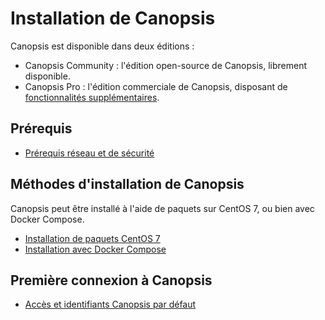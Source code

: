 # Installation de Canopsis

Canopsis est disponible dans deux éditions :

*  Canopsis Community : l'édition open-source de Canopsis, librement disponible.
*  Canopsis Pro : l'édition commerciale de Canopsis, disposant de [fonctionnalités supplémentaires](https://www.capensis.fr/canopsis/).

## Prérequis

*  [Prérequis réseau et de sécurité](pre-requis-parefeu-et-selinux.md)

## Méthodes d'installation de Canopsis

Canopsis peut être installé à l'aide de paquets sur CentOS 7, ou bien avec Docker Compose.

*  [Installation de paquets CentOS 7](installation-paquets.md)
*  [Installation avec Docker Compose](installation-conteneurs.md)

## Première connexion à Canopsis

*  [Accès et identifiants Canopsis par défaut](premiere-connexion.md)
